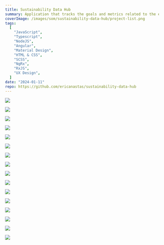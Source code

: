 ```yaml
---
title: Sustainability Data Hub
summary: Application that tracks the goals and metrics related to the energy use and carbon footprint of projects across SOM
coverImage: /images/som/sustainability-data-hub/project-list.png
tags:
  [
    "JavaScript",
    "Typescript",
    "NodeJS",
    "Angular",
    "Material Design",
    "HTML & CSS",
    "SCSS",
    "NgRx",
    "RxJS",
    "UX Design",
  ]
date: "2024-01-11"
repo: https://github.com/ericanastas/sustainability-data-hub
---
```


![](/images/som/sustainability-data-hub/project-summary.png)

![](/images/som/sustainability-data-hub/project-info.png)

![](/images/som/sustainability-data-hub/edit-project.png)

![](/images/som/sustainability-data-hub/goals.png)

![](/images/som/sustainability-data-hub/create-goal.png)

![](/images/som/sustainability-data-hub/create-cert-goal.png)

![](/images/som/sustainability-data-hub/edit-goal.png)

![](/images/som/sustainability-data-hub/analysis.png)

![](/images/som/sustainability-data-hub/create-task.png)

![](/images/som/sustainability-data-hub/edit-task.png)

![](/images/som/sustainability-data-hub/goal-metrics.png)

![](/images/som/sustainability-data-hub/goal-metrics2.png)

![](/images/som/sustainability-data-hub/client-review.png)

![](/images/som/sustainability-data-hub/create-client-review.png)

![](/images/som/sustainability-data-hub/edit-client-review.png)

![](/images/som/sustainability-data-hub/map.png)
